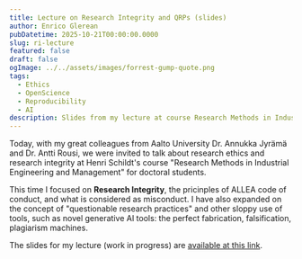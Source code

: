 ```yaml
---
title: Lecture on Research Integrity and QRPs (slides)
author: Enrico Glerean
pubDatetime: 2025-10-21T00:00:00.0000
slug: ri-lecture
featured: false
draft: false
ogImage: ../../assets/images/forrest-gump-quote.png
tags:
  - Ethics
  - OpenScience
  - Reproducibility
  - AI
description: Slides from my lecture at course Research Methods in Industrial Engineering and Management
---
```


Today, with my great colleagues from Aalto University Dr. Annukka Jyrämä and Dr. Antti Rousi, we were invited to talk about research ethics and research integrity at Henri Schildt's course "Research Methods in Industrial Engineering and Management" for doctoral students.

This time I focused on **Research Integrity**, the pricinples of ALLEA code of conduct, and what is considered as misconduct. I have also expanded on the concept of "questionable research practices" and other sloppy use of tools, such as novel generative AI tools: the perfect fabrication, falsification, plagiarism machines.

The slides for my lecture (work in progress) are [available at this link](../../assets/docs/EthicsIngegrityCompliance.pdf).
